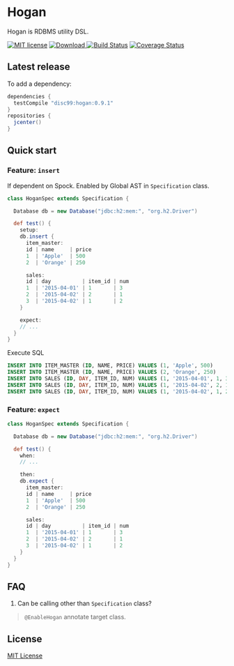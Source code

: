 # Hogan

Hogan is RDBMS utility DSL.

[![MIT license](http://img.shields.io/badge/license-MIT-brightgreen.svg)](http://opensource.org/licenses/MIT)
[![Download](https://api.bintray.com/packages/disc99/maven/hogan/images/download.svg) ](https://bintray.com/disc99/maven/hogan/_latestVersion)
[![Build Status](https://travis-ci.org/disc99/hogan.svg?branch=master)](https://travis-ci.org/disc99/hogan)
[![Coverage Status](https://coveralls.io/repos/github/disc99/hogan/badge.svg?branch=master)](https://coveralls.io/github/disc99/hogan?branch=master)


## Latest release

To add a dependency:

```groovy
dependencies {
  testCompile "disc99:hogan:0.9.1"
}
repositories {
  jcenter()
}
```


## Quick start

### Feature: `insert`

If dependent on Spock.
Enabled by Global AST in `Specification` class.

```groovy
class HoganSpec extends Specification {

  Database db = new Database("jdbc:h2:mem:", "org.h2.Driver")

  def test() {
    setup:
    db.insert {
      item_master:
      id | name     | price
      1  | 'Apple'  | 500
      2  | 'Orange' | 250

      sales:
      id | day          | item_id | num
      1  | '2015-04-01' | 1       | 3
      2  | '2015-04-02' | 2       | 1
      3  | '2015-04-02' | 1       | 2
    }

    expect:
    // ...
  }
}
```

Execute SQL

```sql
INSERT INTO ITEM_MASTER (ID, NAME, PRICE) VALUES (1, 'Apple', 500)
INSERT INTO ITEM_MASTER (ID, NAME, PRICE) VALUES (2, 'Orange', 250)
INSERT INTO SALES (ID, DAY, ITEM_ID, NUM) VALUES (1, '2015-04-01', 1, 3)
INSERT INTO SALES (ID, DAY, ITEM_ID, NUM) VALUES (1, '2015-04-02', 2, 1)
INSERT INTO SALES (ID, DAY, ITEM_ID, NUM) VALUES (1, '2015-04-02', 1, 2)
```

### Feature: `expect`

```groovy
class HoganSpec extends Specification {

  Database db = new Database("jdbc:h2:mem:", "org.h2.Driver")

  def test() {
    when:
    // ...

    then:
    db.expect {
      item_master:
      id | name     | price
      1  | 'Apple'  | 500
      2  | 'Orange' | 250

      sales:
      id | day          | item_id | num
      1  | '2015-04-01' | 1       | 3
      2  | '2015-04-02' | 2       | 1
      3  | '2015-04-02' | 1       | 2
    }
  }
}
```

## FAQ
1. Can be calling other than `Specification` class?

> `@EnableHogan` annotate target class.

## License
[MIT License](https://github.com/disc99/hogan/blob/master/LICENSE)
